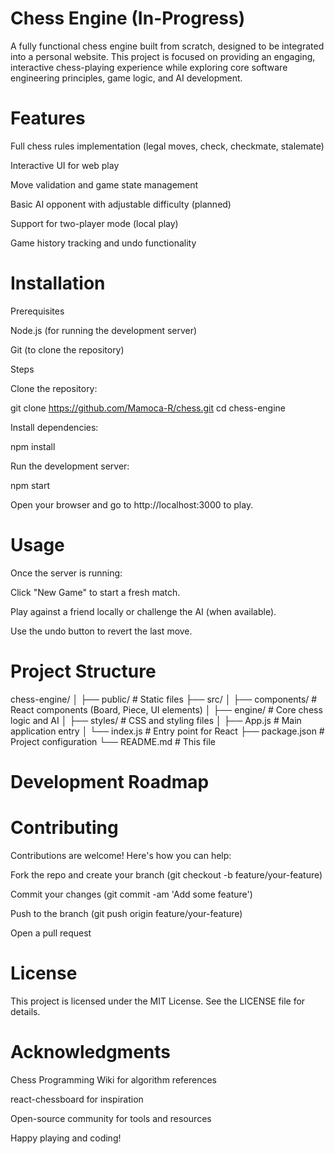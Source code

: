 # Chess Engine (In-Progress)

A fully functional chess engine built from scratch, designed to be integrated into a personal website. This project is focused on providing an engaging, interactive chess-playing experience while exploring core software engineering principles, game logic, and AI development.

# Features

Full chess rules implementation (legal moves, check, checkmate, stalemate)

Interactive UI for web play

Move validation and game state management

Basic AI opponent with adjustable difficulty (planned)

Support for two-player mode (local play)

Game history tracking and undo functionality

# Installation

Prerequisites

Node.js (for running the development server)

Git (to clone the repository)

Steps

Clone the repository:

git clone https://github.com/Mamoca-R/chess.git
cd chess-engine

Install dependencies:

npm install

Run the development server:

npm start

Open your browser and go to http://localhost:3000 to play.

# Usage

Once the server is running:

Click "New Game" to start a fresh match.

Play against a friend locally or challenge the AI (when available).

Use the undo button to revert the last move.

# Project Structure

chess-engine/
│
├── public/          # Static files
├── src/
│   ├── components/  # React components (Board, Piece, UI elements)
│   ├── engine/      # Core chess logic and AI
│   ├── styles/      # CSS and styling files
│   ├── App.js       # Main application entry
│   └── index.js     # Entry point for React
├── package.json     # Project configuration
└── README.md        # This file

# Development Roadmap



# Contributing

Contributions are welcome! Here's how you can help:

Fork the repo and create your branch (git checkout -b feature/your-feature)

Commit your changes (git commit -am 'Add some feature')

Push to the branch (git push origin feature/your-feature)

Open a pull request

# License

This project is licensed under the MIT License. See the LICENSE file for details.

# Acknowledgments

Chess Programming Wiki for algorithm references

react-chessboard for inspiration

Open-source community for tools and resources

Happy playing and coding!
